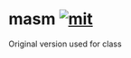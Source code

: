 # masm [![mit]][license]
[mit]: <http://img.shields.io/:license-MIT-blue.svg?style=plastic>
[license]: <http://bescott.mit-license.org>
Original version used for class


